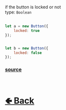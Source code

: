 if the button is locked or not<br>
type: `Boolean`<br>
<br>

```js
let a = new Button({
    locked: true
});


let b = new Button({
    locked: false
});
```

### [source](https://github.com/shysolocup/noscord.js/blob/main/src/Services/ComponentService/components/Button.js)

<br> <h1> [🢀 Back](https://github.com/shysolocup/noscord.js/wiki/Components.Button) </h1>